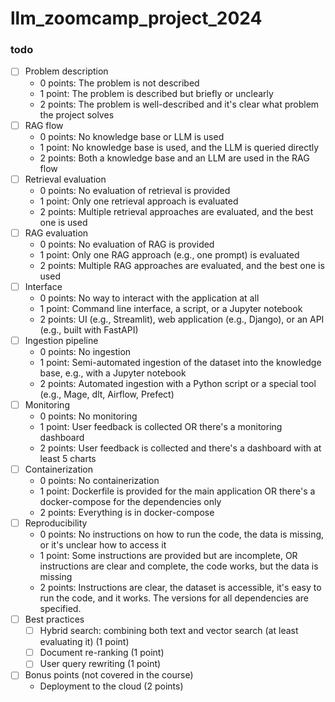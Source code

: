 # llm_zoomcamp_project_2024

### todo

- [ ] Problem description
    - 0 points: The problem is not described
    - 1 point: The problem is described but briefly or unclearly
    - 2 points: The problem is well-described and it's clear what problem the project solves
- [ ] RAG flow
    - 0 points: No knowledge base or LLM is used
    - 1 point: No knowledge base is used, and the LLM is queried directly
    - 2 points: Both a knowledge base and an LLM are used in the RAG flow
- [ ] Retrieval evaluation
    - 0 points: No evaluation of retrieval is provided
    - 1 point: Only one retrieval approach is evaluated
    - 2 points: Multiple retrieval approaches are evaluated, and the best one is used
- [ ] RAG evaluation
    - 0 points: No evaluation of RAG is provided
    - 1 point: Only one RAG approach (e.g., one prompt) is evaluated
    - 2 points: Multiple RAG approaches are evaluated, and the best one is used
- [ ] Interface
    - 0 points: No way to interact with the application at all
    - 1 point: Command line interface, a script, or a Jupyter notebook
    - 2 points: UI (e.g., Streamlit), web application (e.g., Django), or an API (e.g., built with FastAPI)
- [ ] Ingestion pipeline
    - 0 points: No ingestion
    - 1 point: Semi-automated ingestion of the dataset into the knowledge base, e.g., with a Jupyter notebook
    - 2 points: Automated ingestion with a Python script or a special tool (e.g., Mage, dlt, Airflow, Prefect)
- [ ] Monitoring
    - 0 points: No monitoring
    - 1 point: User feedback is collected OR there's a monitoring dashboard
    - 2 points: User feedback is collected and there's a dashboard with at least 5 charts
- [ ] Containerization
    - 0 points: No containerization
    - 1 point: Dockerfile is provided for the main application OR there's a docker-compose for the dependencies only
    - 2 points: Everything is in docker-compose
- [ ] Reproducibility
    - 0 points: No instructions on how to run the code, the data is missing, or it's unclear how to access it
    - 1 point: Some instructions are provided but are incomplete, OR instructions are clear and complete, the code works, but the data is missing
    - 2 points: Instructions are clear, the dataset is accessible, it's easy to run the code, and it works. The versions for all dependencies are specified.
- [ ] Best practices
    - [ ] Hybrid search: combining both text and vector search (at least evaluating it) (1 point)
    - [ ] Document re-ranking (1 point)
    - [ ] User query rewriting (1 point)
- [ ] Bonus points (not covered in the course)
    - Deployment to the cloud (2 points)
